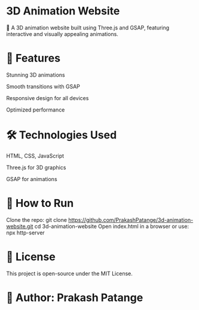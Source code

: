 # 3D Animation Website #
🚀 A 3D animation website built using Three.js and GSAP, featuring interactive and visually appealing animations.

# 🔹 Features #
Stunning 3D animations

Smooth transitions with GSAP

Responsive design for all devices

Optimized performance

 # 🛠️ Technologies Used #
HTML, CSS, JavaScript

Three.js for 3D graphics

GSAP for animations

 # 📂 How to Run #
Clone the repo:
git clone https://github.com/PrakashPatange/3d-animation-website.git
cd 3d-animation-website
Open index.html in a browser or use:
npx http-server

 # 📜 License
This project is open-source under the MIT License.

 # 👤 Author: Prakash Patange







